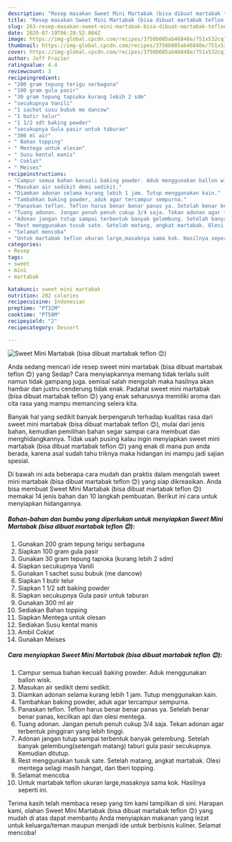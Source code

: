 ```yaml
---
description: "Resep masakan Sweet Mini Martabak (bisa dibuat martabak teflon 😊) | Langkah Membuat Sweet Mini Martabak (bisa dibuat martabak teflon 😊) Yang Bisa Manjain Lidah"
title: "Resep masakan Sweet Mini Martabak (bisa dibuat martabak teflon 😊) | Langkah Membuat Sweet Mini Martabak (bisa dibuat martabak teflon 😊) Yang Bisa Manjain Lidah"
slug: 263-resep-masakan-sweet-mini-martabak-bisa-dibuat-martabak-teflon-langkah-membuat-sweet-mini-martabak-bisa-dibuat-martabak-teflon-yang-bisa-manjain-lidah
date: 2020-07-19T06:28:52.084Z
image: https://img-global.cpcdn.com/recipes/3750b085ab46848e/751x532cq70/sweet-mini-martabak-bisa-dibuat-martabak-teflon-😊-foto-resep-utama.jpg
thumbnail: https://img-global.cpcdn.com/recipes/3750b085ab46848e/751x532cq70/sweet-mini-martabak-bisa-dibuat-martabak-teflon-😊-foto-resep-utama.jpg
cover: https://img-global.cpcdn.com/recipes/3750b085ab46848e/751x532cq70/sweet-mini-martabak-bisa-dibuat-martabak-teflon-😊-foto-resep-utama.jpg
author: Jeff Frazier
ratingvalue: 4.4
reviewcount: 3
recipeingredient:
- "200 gram tepung terigu serbaguna"
- "100 gram gula pasir"
- "30 gram tepung tapioka kurang lebih 2 sdm"
- "secukupnya Vanili"
- "1 sachet susu bubuk me dancow"
- "1 butir telur"
- "1 1/2 sdt baking powder"
- "secukupnya Gula pasir untuk taburan"
- "300 ml air"
- " Bahan topping"
- " Mentega untuk olesan"
- " Susu kental manis"
- " Coklat"
- " Meises"
recipeinstructions:
- "Campur semua bahan kecuali baking powder. Aduk menggunakan ballon wisk."
- "Masukan air sedikit demi sedikit."
- "Diamkan adonan selama kurang lebih 1 jam. Tutup menggunakan kain."
- "Tambahkan baking powder, aduk agar tercampur sempurna."
- "Panaskan teflon. Teflon harus benar benar panas ya. Setelah benar benar panas, kecilkan api dan olesi mentega."
- "Tuang adonan. Jangan penuh penuh cukup 3/4 saja. Tekan adonan agar terbentuk pinggiran yang lebih tinggi."
- "Adonan jangan tutup sampai terbentuk banyak gelembung. Setelah banyak gelembung(setengah matang) taburi gula pasir secukupnya. Kemudian ditutup."
- "Rest menggunakan tusuk sate. Setelah matang, angkat martabak. Olesi mentega selagi masih hangat, dan tberi topping."
- "Selamat mencoba"
- "Untuk martabak teflon ukuran large,masaknya sama kok. Hasilnya seperti ini."
categories:
- Resep
tags:
- sweet
- mini
- martabak

katakunci: sweet mini martabak 
nutrition: 202 calories
recipecuisine: Indonesian
preptime: "PT32M"
cooktime: "PT58M"
recipeyield: "2"
recipecategory: Dessert

---
```



![Sweet Mini Martabak (bisa dibuat martabak teflon 😊)](https://img-global.cpcdn.com/recipes/3750b085ab46848e/751x532cq70/sweet-mini-martabak-bisa-dibuat-martabak-teflon-😊-foto-resep-utama.jpg)

Anda sedang mencari ide resep sweet mini martabak (bisa dibuat martabak teflon 😊) yang Sedap? Cara menyiapkannya memang tidak terlalu sulit namun tidak gampang juga. semisal salah mengolah maka hasilnya akan hambar dan justru cenderung tidak enak. Padahal sweet mini martabak (bisa dibuat martabak teflon 😊) yang enak seharusnya memiliki aroma dan cita rasa yang mampu memancing selera kita.



Banyak hal yang sedikit banyak berpengaruh terhadap kualitas rasa dari sweet mini martabak (bisa dibuat martabak teflon 😊), mulai dari jenis bahan, kemudian pemilihan bahan segar sampai cara membuat dan menghidangkannya. Tidak usah pusing kalau ingin menyiapkan sweet mini martabak (bisa dibuat martabak teflon 😊) yang enak di mana pun anda berada, karena asal sudah tahu triknya maka hidangan ini mampu jadi sajian spesial.


Di bawah ini ada beberapa cara mudah dan praktis dalam mengolah sweet mini martabak (bisa dibuat martabak teflon 😊) yang siap dikreasikan. Anda bisa membuat Sweet Mini Martabak (bisa dibuat martabak teflon 😊) memakai 14 jenis bahan dan 10 langkah pembuatan. Berikut ini cara untuk menyiapkan hidangannya.

<!--inarticleads1-->

##### Bahan-bahan dan bumbu yang diperlukan untuk menyiapkan Sweet Mini Martabak (bisa dibuat martabak teflon 😊):

1. Gunakan 200 gram tepung terigu serbaguna
1. Siapkan 100 gram gula pasir
1. Gunakan 30 gram tepung tapioka (kurang lebih 2 sdm)
1. Siapkan secukupnya Vanili
1. Gunakan 1 sachet susu bubuk (me dancow)
1. Siapkan 1 butir telur
1. Siapkan 1 1/2 sdt baking powder
1. Siapkan secukupnya Gula pasir untuk taburan
1. Gunakan 300 ml air
1. Sediakan  Bahan topping
1. Siapkan  Mentega untuk olesan
1. Sediakan  Susu kental manis
1. Ambil  Coklat
1. Gunakan  Meises




<!--inarticleads2-->

##### Cara menyiapkan Sweet Mini Martabak (bisa dibuat martabak teflon 😊):

1. Campur semua bahan kecuali baking powder. Aduk menggunakan ballon wisk.
1. Masukan air sedikit demi sedikit.
1. Diamkan adonan selama kurang lebih 1 jam. Tutup menggunakan kain.
1. Tambahkan baking powder, aduk agar tercampur sempurna.
1. Panaskan teflon. Teflon harus benar benar panas ya. Setelah benar benar panas, kecilkan api dan olesi mentega.
1. Tuang adonan. Jangan penuh penuh cukup 3/4 saja. Tekan adonan agar terbentuk pinggiran yang lebih tinggi.
1. Adonan jangan tutup sampai terbentuk banyak gelembung. Setelah banyak gelembung(setengah matang) taburi gula pasir secukupnya. Kemudian ditutup.
1. Rest menggunakan tusuk sate. Setelah matang, angkat martabak. Olesi mentega selagi masih hangat, dan tberi topping.
1. Selamat mencoba
1. Untuk martabak teflon ukuran large,masaknya sama kok. Hasilnya seperti ini.




Terima kasih telah membaca resep yang tim kami tampilkan di sini. Harapan kami, olahan Sweet Mini Martabak (bisa dibuat martabak teflon 😊) yang mudah di atas dapat membantu Anda menyiapkan makanan yang lezat untuk keluarga/teman maupun menjadi ide untuk berbisnis kuliner. Selamat mencoba!
